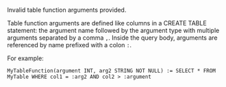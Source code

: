 Invalid table function arguments provided.

Table function arguments are defined like columns in a CREATE TABLE statement: the argument name followed by the argument type with multiple arguments separated by a comma `,`.
Inside the query body, arguments are referenced by name prefixed with a colon `:`.

For example:
```
MyTableFunction(argument INT, arg2 STRING NOT NULL) := SELECT * FROM MyTable WHERE col1 = :arg2 AND col2 > :argument
```